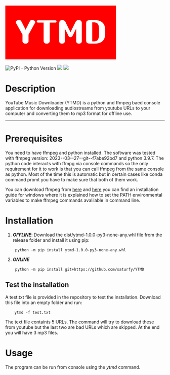 ![](https://raw.githubusercontent.com/saturfy/YTMD/main/YTMD.png)

![PyPI - Python Version](https://img.shields.io/pypi/pyversions/pytube?color=brightgreen)
![](https://img.shields.io/badge/python-pytube-orange) 
![](https://img.shields.io/badge/ffmpeg-version:%202023--03--27--git--f7abe92bd7-brightgreen)

# Description
YouTube Music Downloader (YTMD) is a python and ffmpeg baed console application for downloading audiostreams from youtube URLs to your computer and converting them to mp3 format for offline use. 

----

# Prerequisites
You need to have ffmpeg and python installed. The software was tested with ffmpeg version: 2023--03--27--git--f7abe92bd7 and python 3.9.7. The python code interacts with ffmpg via console commands so the only requirement for it to work is that you can call ffmpeg from the same console as python. Most of the time this is automatic but in certain cases like conda command promt you have to make sure that both of them work. 

You can download ffmpeg from [here](https://ffmpeg.org/download.html) and [here](https://phoenixnap.com/kb/ffmpeg-windows) you can find an installation guide for windows where it is explained how to set the PATH environmental variables to make ffmpeg commands avalilable in command line. 

# Installation
1. ___OFFLINE___: Download the dist/ytmd-1.0.0-py3-none-any.whl file from the release folder and install it using pip:

        python -m pip install ytmd-1.0.0-py3-none-any.whl
        
2. ___ONLINE___
        
        python -m pip install git+https://github.com/saturfy/YTMD

## Test the installation
A test.txt file is provided in the repository to test the installation. Download this file into an empty folder and run:
        
        ytmd -f test.txt

The text file containts 5 URLs. The command will try to download these from youtube but the last two are bad URLs which are skipped. At the end you will have 3 mp3 files. 
    
# Usage
The program can be run from console using the _ytmd_ command.


